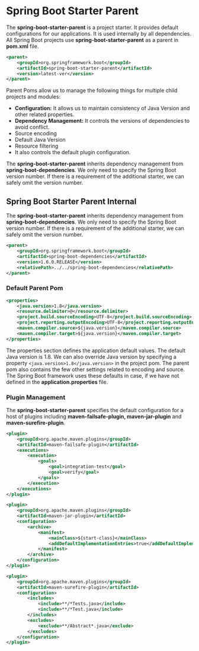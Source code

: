 # Spring Boot Starter Parent
The **spring-boot-starter-parent** is a project starter. It provides default configurations for our applications. It is used internally by all dependencies. All Spring Boot projects use **spring-boot-starter-parent** as a parent in **pom.xml** file.

```xml
<parent>  
    <groupId>org.springframework.boot</groupId>  
    <artifactId>spring-boot-starter-parent</artifactId>  
    <version>latest-ver</version>  
</parent>  
```

Parent Poms allow us to manage the following things for multiple child projects and modules:

- **Configuration:** It allows us to maintain consistency of Java Version and other related properties.
- **Dependency Management:** It controls the versions of dependencies to avoid conflict.
- Source encoding
- Default Java Version
- Resource filtering
- It also controls the default plugin configuration.

The **spring-boot-starter-parent** inherits dependency management from **spring-boot-dependencies**. We only need to specify the Spring Boot version number. If there is a requirement of the additional starter, we can safely omit the version number.

## Spring Boot Starter Parent Internal
The **spring-boot-starter-parent** inherits dependency management from **spring-boot-dependencies**. We only need to specify the Spring Boot version number. If there is a requirement of the additional starter, we can safely omit the version number.

```xml
<parent>  
    <groupId>org.springframework.boot</groupId>  
    <artifactId>spring-boot-dependencies</artifactId>  
    <version>1.6.0.RELEASE</version>  
    <relativePath>../../spring-boot-dependencies</relativePath>  
</parent>
```

### Default Parent Pom

```xml
<properties>  
    <java.version>1.8</java.version>  
    <resource.delimiter>@</resource.delimiter>   
    <project.build.sourceEncoding>UTF-8</project.build.sourceEncoding>  
    <project.reporting.outputEncoding>UTF-8</project.reporting.outputEncoding>  
    <maven.compiler.source>${java.version}</maven.compiler.source>  
    <maven.compiler.target>${java.version}</maven.compiler.target>  
</properties>  
```

The properties section defines the application default values. The default Java version is 1.8. We can also override Java version by specifying a property        `<java.version>1.8</java.version>` in the project pom. The parent pom also contains the few other settings related to encoding and source. The Spring Boot framework uses these defaults in case, if we have not defined in the **application.properties** file.

### Plugin Management

The **spring-boot-starter-parent** specifies the default configuration for a host of plugins including **maven-failsafe-plugin, maven-jar-plugin** and **maven-surefire-plugin**.

```xml
<plugin>  
    <groupId>org.apache.maven.plugins</groupId>  
    <artifactId>maven-failsafe-plugin</artifactId>  
    <executions>  
        <execution>  
            <goals>  
                <goal>integration-test</goal>  
                <goal>verify</goal>  
            </goals>  
        </execution>  
    </executions>  
</plugin>

<plugin>  
    <groupId>org.apache.maven.plugins</groupId>  
    <artifactId>maven-jar-plugin</artifactId>  
    <configuration>  
        <archive>  
            <manifest>  
                <mainClass>${start-class}</mainClass> 
                <addDefaultImplementationEntries>true</addDefaultImplementationEntries>  
            </manifest>  
        </archive>  
    </configuration>  
</plugin>

<plugin>  
    <groupId>org.apache.maven.plugins</groupId>  
    <artifactId>maven-surefire-plugin</artifactId>  
    <configuration>  
        <includes>  
            <include>**/*Tests.java</include> 
            <include>**/*Test.java</include>  
        </includes>  
        <excludes>  
            <exclude>**/Abstract*.java</exclude>  
        </excludes>  
    </configuration>  
</plugin>  
```
